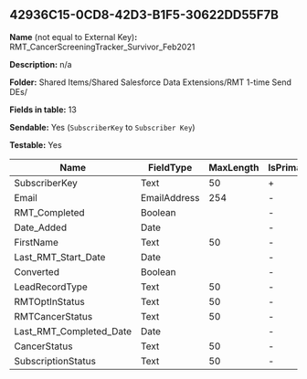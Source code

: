## 42936C15-0CD8-42D3-B1F5-30622DD55F7B

**Name** (not equal to External Key)**:** RMT_CancerScreeningTracker_Survivor_Feb2021

**Description:** n/a

**Folder:** Shared Items/Shared Salesforce Data Extensions/RMT 1-time Send DEs/

**Fields in table:** 13

**Sendable:** Yes (`SubscriberKey` to `Subscriber Key`)

**Testable:** Yes

| Name | FieldType | MaxLength | IsPrimaryKey | IsNullable | DefaultValue |
| --- | --- | --- | --- | --- | --- |
| SubscriberKey | Text | 50 | + | - |  |
| Email | EmailAddress | 254 | - | + |  |
| RMT_Completed | Boolean |  | - | + |  |
| Date_Added | Date |  | - | + | GetDate() |
| FirstName | Text | 50 | - | + | Friend |
| Last_RMT_Start_Date | Date |  | - | + |  |
| Converted | Boolean |  | - | + |  |
| LeadRecordType | Text | 50 | - | + |  |
| RMTOptInStatus | Text | 50 | - | + |  |
| RMTCancerStatus | Text | 50 | - | + |  |
| Last_RMT_Completed_Date | Date |  | - | + |  |
| CancerStatus | Text | 50 | - | + |  |
| SubscriptionStatus | Text | 50 | - | + |  |
